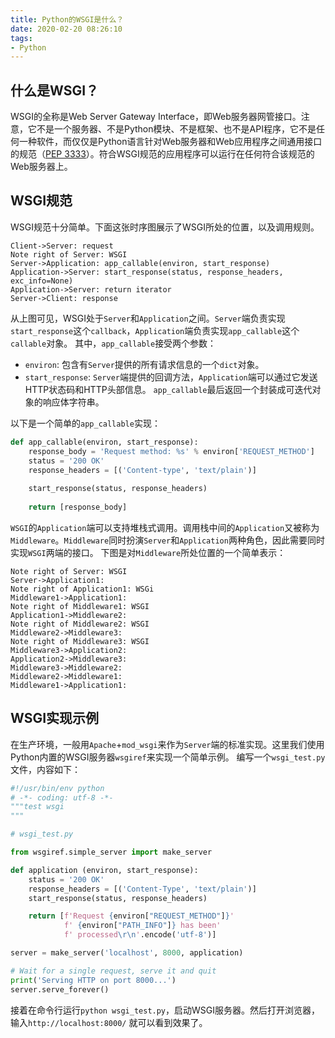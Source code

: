 ```yaml
---
title: Python的WSGI是什么？
date: 2020-02-20 08:26:10
tags: 
- Python
---
```


## 什么是WSGI？

WSGI的全称是Web Server Gateway Interface，即Web服务器网管接口。注意，它不是一个服务器、不是Python模块、不是框架、也不是API程序，它不是任何一种软件，而仅仅是Python语言针对Web服务器和Web应用程序之间通用接口的规范（[PEP 3333](https://www.python.org/dev/peps/pep-3333)）。符合WSGI规范的应用程序可以运行在任何符合该规范的Web服务器上。

## WSGI规范
WSGI规范十分简单。下面这张时序图展示了WSGI所处的位置，以及调用规则。
```sequence
Client->Server: request
Note right of Server: WSGI
Server->Application: app_callable(environ, start_response)
Application->Server: start_response(status, response_headers, exc_info=None)
Application->Server: return iterator
Server->Client: response
```

从上图可见，WSGI处于`Server`和`Application`之间。`Server`端负责实现`start_response`这个`callback`，`Application`端负责实现`app_callable`这个`callable`对象。
其中，`app_callable`接受两个参数：
* `environ`: 包含有`Server`提供的所有请求信息的一个`dict`对象。
* `start_response`: `Server`端提供的回调方法，`Application`端可以通过它发送HTTP状态码和HTTP头部信息。
`app_callable`最后返回一个封装成可迭代对象的响应体字符串。

以下是一个简单的`app_callable`实现：
```python
def app_callable(environ, start_response):
    response_body = 'Request method: %s' % environ['REQUEST_METHOD']
    status = '200 OK'
    response_headers = [('Content-type', 'text/plain')]
    
    start_response(status, response_headers)
    
    return [response_body]
```

`WSGI`的`Application`端可以支持堆栈式调用。调用栈中间的`Application`又被称为`Middleware`。`Middleware`同时扮演`Server`和`Application`两种角色，因此需要同时实现`WSGI`两端的接口。
下图是对`Middleware`所处位置的一个简单表示：

```sequence
Note right of Server: WSGI
Server->Application1: 
Note right of Application1: WSGi
Middleware1->Application1: 
Note right of Middleware1: WSGI
Application1->Middleware2: 
Note right of Middleware2: WSGI
Middleware2->Middleware3: 
Note right of Middleware3: WSGI
Middleware3->Application2: 
Application2->Middleware3: 
Middleware3->Middleware2: 
Middleware2->Middleware1: 
Middleware1->Application1: 

```

## WSGI实现示例
在生产环境，一般用`Apache`+`mod_wsgi`来作为`Server`端的标准实现。这里我们使用Python内置的WSGI服务器`wsgiref`来实现一个简单示例。
编写一个`wsgi_test.py`文件，内容如下：
```python
#!/usr/bin/env python
# -*- coding: utf-8 -*-
"""test wsgi
"""

# wsgi_test.py

from wsgiref.simple_server import make_server

def application (environ, start_response):
    status = '200 OK'
    response_headers = [('Content-Type', 'text/plain')]
    start_response(status, response_headers)

    return [f'Request {environ["REQUEST_METHOD"]}'
            f' {environ["PATH_INFO"]} has been'
            f' processed\r\n'.encode('utf-8')]

server = make_server('localhost', 8000, application)

# Wait for a single request, serve it and quit
print('Serving HTTP on port 8000...')
server.serve_forever()
```
接着在命令行运行`python wsgi_test.py`，启动WSGI服务器。然后打开浏览器，输入`http://localhost:8000/` 就可以看到效果了。
